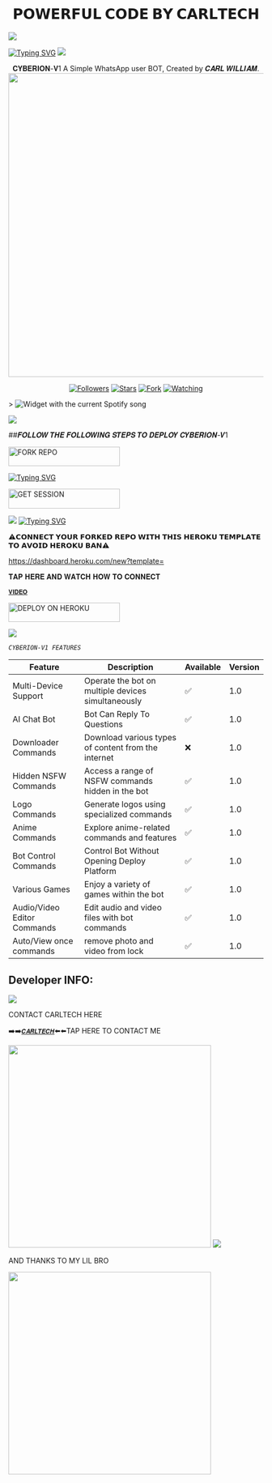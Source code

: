  <h1 align="center"> 𝗣𝗢𝗪𝗘𝗥𝗙𝗨𝗟 𝗖𝗢𝗗𝗘 𝗕𝗬 𝗖𝗔𝗥𝗟𝗧𝗘𝗖𝗛</h1> 
<a><img src='https://i.imgur.com/LyHic3i.gif'/></a>
 
[![Typing SVG](https://readme-typing-svg.herokuapp.com?font=Rockstar-ExtraBold&color=blue&lines=𝗖𝗬𝗕𝗘𝗥𝗜𝗢𝗡+𝗩1+𝗕𝗬+𝗖𝗔𝗥𝗟)](https://git.io/typing-svg)
<a><img src='https://i.imgur.com/LyHic3i.gif'/></a>

<p align="center"> 𝐂𝐘𝐁𝐄𝐑𝐈𝐎𝐍-𝐕1 A Simple WhatsApp user BOT, Created by 𝑪𝑨𝑹𝑳 𝑾𝑰𝑳𝑳𝑰𝑨𝑴.
  
<img src="https://telegra.ph/file/0596b8d5a93154f1bca1d.jpg" width="700" height="600"/>


<p align="center">
<a href="https://github.com/carl24tech?tab=followers"><img title="Followers" src="https://img.shields.io/github/followers/carl24tech?label=Followers&style=social"></a>
<a href="https://github.com/carl24tech/Cyberion-V1/stargazers/"><img title="Stars" src="https://img.shields.io/github/stars/carl24tech/Cyberion-V1?&style=social"></a>
<a href="https://github.com/carl24tech/Cyberion-V1/network/members"><img title="Fork" src="https://img.shields.io/github/forks/carl24tech/Cyberion-V1?style=social"></a>
<a href="https://github.com/carl24tech/Cyberion-V1/watchers"><img title="Watching" src="https://img.shields.io/github/watchers/carl24tech/Cyberion-V1?label=Watching&style=social"></a>
</p>></a>

  <img src="https://spogit.vercel.app/api?theme=dark&rainbow=true&scan=true" alt="Widget with the current Spotify song"  />
</div>

<a><img src='https://i.imgur.com/LyHic3i.gif'/></a>
  


##𝑭𝑶𝑳𝑳𝑶𝑾 𝑻𝑯𝑬 𝑭𝑶𝑳𝑳𝑶𝑾𝑰𝑵𝑮 𝑺𝑻𝑬𝑷𝑺 𝑻𝑶 𝑫𝑬𝑷𝑳𝑶𝒀 𝑪𝒀𝑩𝑬𝑹𝑰𝑶𝑵-𝑽1
 

  
   
   <a href="https://github.com/carl24tech/Cyberion-V1/fork"><img title="FORK REPO" src="https://img.shields.io/badge/FORK REPO-h?color=red&style=for-the-badge&logo=mercedes" width="220" height="38.45"/></a></p>


 
 
[![Typing SVG](https://readme-typing-svg.herokuapp.com?font=Rockstar-ExtraBold&color=blue&lines=𝗦𝗘𝗦𝗦𝗜𝗢𝗡+𝗜𝗗+𝗦𝗜𝗧𝗘+𝗜𝗦+𝗛𝗘𝗥𝗘)](https://git.io/typing-svg)
 


  <a href="https://github.com/Carl165/SESSION_SITE"><img title="GET SESSION" src="https://img.shields.io/badge/GET SESSION-h?color=red&style=for-the-badge&logo=mercedes" width="220" height="38.45"/></a></p>

  
  <a><img src='https://i.imgur.com/LyHic3i.gif'/></a>
[![Typing SVG](https://readme-typing-svg.herokuapp.com?font=Rockstar-ExtraBold&color=blue&lines=𝐃𝐄𝐏𝐋𝐎𝐘+𝐎𝐍+𝐇𝐄𝐑𝐎𝐊𝐔)](https://git.io/typing-svg)






 ⚠️𝗖𝗢𝗡𝗡𝗘𝗖𝗧 𝗬𝗢𝗨𝗥 𝗙𝗢𝗥𝗞𝗘𝗗 𝗥𝗘𝗣𝗢 𝗪𝗜𝗧𝗛 𝗧𝗛𝗜𝗦  𝗛𝗘𝗥𝗢𝗞𝗨 𝗧𝗘𝗠𝗣𝗟𝗔𝗧𝗘  𝗧𝗢 𝗔𝗩𝗢𝗜𝗗 𝗛𝗘𝗥𝗢𝗞𝗨 𝗕𝗔𝗡⚠️

 https://dashboard.heroku.com/new?template=
 
 𝐓𝐀𝐏 𝐇𝐄𝐑𝐄 𝐀𝐍𝐃 𝐖𝐀𝐓𝐂𝐇 𝐇𝐎𝐖 𝐓𝐎 𝐂𝐎𝐍𝐍𝐄𝐂𝐓
 
 [`𝐕𝐈𝐃𝐄𝐎`](https://whatsapp.com/channel/0029VaePv7T72WTq4R6Pxr0t)



 <a href="https://dashboard.heroku.com/new?template=https://github.com/carl24tech/Cyberion-V1"><img title="DEPLOY ON HEROKU" src="https://img.shields.io/badge/DEPLOY ON HEROKU-h?color=red&style=for-the-badge&logo=mercedes" width="220" height="38.45"/></a></p>
 
<a><img src='https://i.imgur.com/LyHic3i.gif'/></a>


_`CYBERION-V1 FEATURES`_


| Feature                          | Description                                             | Available    | Version    |
| ---------------------------------| ------------------------------------------------------- | ------------ | ---------- |
| Multi-Device Support             | Operate the bot on multiple devices simultaneously      | ✅           | 1.0        |
| AI Chat Bot                      | Bot Can Reply To Questions                              | ✅           | 1.0        |
| Downloader Commands              | Download various types of content from the internet     | ❌️          | 1.0        |
| Hidden NSFW Commands             | Access a range of NSFW commands hidden in the bot       | ✅           | 1.0        |
| Logo Commands                    | Generate logos using specialized commands               | ✅           | 1.0        |
| Anime Commands                   | Explore anime-related commands and features             | ✅           | 1.0        |
| Bot Control Commands             | Control Bot Without Opening Deploy Platform             | ✅           | 1.0        |
| Various Games                    | Enjoy a variety of games within the bot                 | ✅           | 1.0        |
| Audio/Video Editor Commands      | Edit audio and video files with bot commands            | ✅           | 1.0        |
| Auto/View once commands     | remove photo and video from lock            | ✅           | 1.0    |



## Developer INFO:

<a><img src='https://i.imgur.com/LyHic3i.gif'/></a>

   CONTACT CARLTECH HERE
   
➡️➡️[`𝑪𝑨𝑹𝑳𝑻𝑬𝑪𝑯`](https://github.com/Carl165/CARLTECH-INFO)⬅️⬅️TAP HERE TO CONTACT ME 


<img src="https://telegra.ph/file/8b604ffc937bd694516a9.jpg" widh="400" height="400" />
<a><img src='https://i.imgur.com/LyHic3i.gif'/></a>

AND THANKS TO MY LIL BRO


<img src="https://telegra.ph/file/34d9e1797802c5c866246.jpg" widh="400" height="400" />
